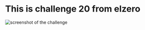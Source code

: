 # This is challenge 20 from elzero
![screenshot of the challenge](https://elzero.org/wp-content/uploads/2020/08/frontend-task-wedding-invite.png)